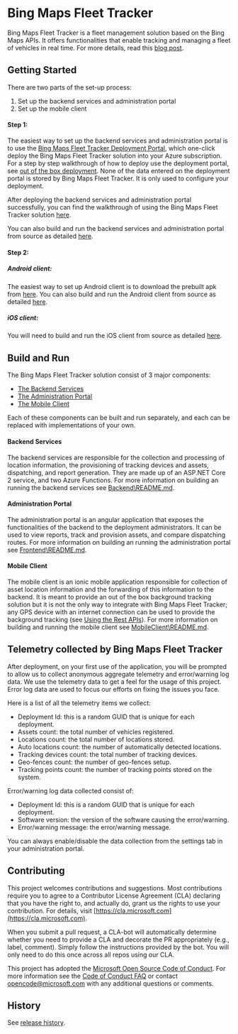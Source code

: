 # Bing Maps Fleet Tracker

Bing Maps Fleet Tracker is a fleet management solution based on the Bing Maps APIs. It offers functionalities that enable tracking and managing a fleet of vehicles in real time. For more details, read this [blog post](https://aka.ms/bingmapsfleettrackerblog).

## Getting Started

There are two parts of the set-up process:
1. Set up the backend services and administration portal
2. Set up the mobile client

#### Step 1: 
The easiest way to set up the backend services and administration portal is to use the [Bing Maps Fleet Tracker Deployment Portal](https://aka.ms/bingmapsfleettracker), which one-click deploy the Bing Maps Fleet Tracker solution into your Azure subscription. For a step by step walkthrough of how to deploy use the deployment portal, see [out of the box deployment](https://github.com/Microsoft/Bing-Maps-Fleet-Tracker/blob/master/DEPLOYMENT.md). None of the data entered on the deployment portal is stored by Bing Maps Fleet Tracker. It is only used to configure your deployment.

After deploying the backend services and administration portal successfully, you can find the walkthrough of using the Bing Maps Fleet Tracker solution [here](https://github.com/Microsoft/Bing-Maps-Fleet-Tracker/blob/master/WALKTHROUGH.md).

You can also build and run the backend services and administration portal from source as detailed [here](#build-and-run).

#### Step 2:
##### Android client:
The easiest way to set up Android client is to download the prebuilt apk from [here](https://github.com/Microsoft/Bing-Maps-Fleet-Tracker/releases). You can also build and run the Android client from source as detailed [here](https://github.com/Microsoft/Bing-Maps-Fleet-Tracker/blob/master/MobileClient/README.md#android).

##### iOS client:
You will need to build and run the iOS client from source as detailed [here](https://github.com/Microsoft/Bing-Maps-Fleet-Tracker/blob/master/MobileClient/README.md#ios).

## Build and Run

The Bing Maps Fleet Tracker solution consist of 3 major components:

* [The Backend Services](#backend-services)
* [The Administration Portal](#administration-portal)
* [The Mobile Client](#mobile-client)

Each of these components can be built and run separately, and each can be replaced with implementations of your own.

#### Backend Services

The backend services are responsible for the collection and processing of location information, the provisioning of tracking devices and assets, dispatching, and report generation. They are made up of an ASP.NET Core 2 service, and two Azure Functions. For more information on building an running the backend services see [Backend\README.md](https://github.com/Microsoft/Bing-Maps-Fleet-Tracker/blob/master/Backend/README.md).

#### Administration Portal

The administration portal is an angular application that exposes the functionalities of the backend to the deployment administrators. It can be used to view reports, track and provision assets, and compare dispatching routes. For more information on building an running the administration portal see [Frontend\README.md](https://github.com/Microsoft/Bing-Maps-Fleet-Tracker/blob/master/Frontend/README.md).

#### Mobile Client

The mobile client is an ionic mobile application responsible for collection of asset location information and the forwarding of this information to the backend. It is meant to provide an out of the box background tracking solution but it is not the only way to integrate with Bing Maps Fleet Tracker; any GPS device with an internet connection can be used to provide the background tracking (see [Using the Rest APIs](https://github.com/Microsoft/Bing-Maps-Fleet-Tracker/blob/master/WALKTHROUGH.md#using-the-rest-apis)). For more information on building and running the mobile client see [MobileClient\README.md](https://github.com/Microsoft/Bing-Maps-Fleet-Tracker/blob/master/MobileClient/README.md).

## Telemetry collected by Bing Maps Fleet Tracker

After deployment, on your first use of the application, you will be prompted to allow us to collect
anonymous aggregate telemetry and error/warning log data. We use the telemetry data to get a feel for the
usage of this project. Error log data are used to focus our efforts on fixing the issues you face.

Here is a list of all the telemetry items we collect:

* Deployment Id: this is a random GUID that is unique for each deployment.
* Assets count: the total number of vehicles registered.
* Locations count: the total number of locations stored.
* Auto locations count: the number of automatically detected locations.
* Tracking devices count: the total number of tracking devices.
* Geo-fences count: the number of geo-fences setup.
* Tracking points count: the number of tracking points stored on the system.

Error/warning log data collected consist of:

* Deployment Id: this is a random GUID that is unique for each deployment.
* Software version: the version of the software causing the error/warning.
* Error/warning message: the error/warning message.

You can always enable/disable the data collection from the settings tab in your administration portal.

## Contributing

This project welcomes contributions and suggestions.  Most contributions require you to agree to a
Contributor License Agreement (CLA) declaring that you have the right to, and actually do, grant us
the rights to use your contribution. For details, visit [https://cla.microsoft.com](https://cla.microsoft.com).

When you submit a pull request, a CLA-bot will automatically determine whether you need to provide
a CLA and decorate the PR appropriately (e.g., label, comment). Simply follow the instructions
provided by the bot. You will only need to do this once across all repos using our CLA.

This project has adopted the [Microsoft Open Source Code of Conduct](https://opensource.microsoft.com/codeofconduct/).
For more information see the [Code of Conduct FAQ](https://opensource.microsoft.com/codeofconduct/faq/) or
contact [opencode@microsoft.com](mailto:opencode@microsoft.com) with any additional questions or comments.

## History

See [release history](https://github.com/Microsoft/Bing-Maps-Fleet-Tracker/releases).
